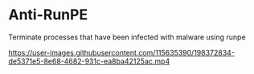 # Anti-RunPE
Terminate processes that have been infected with malware using runpe


https://user-images.githubusercontent.com/115635390/198372834-de5371e5-8e68-4682-931c-ea8ba42125ac.mp4

